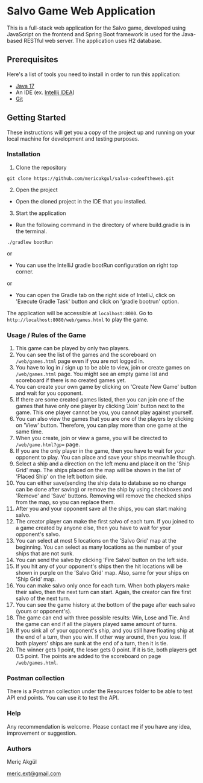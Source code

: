 # Salvo Game Web Application
This is a full-stack web application for the Salvo game, developed using 
JavaScript on the frontend and Spring Boot framework is used for the Java-based RESTful web server. 
The application uses H2 database.

## Prerequisites
Here's a list of tools you need to install in order to run this application:
* [Java 17](https://www.oracle.com/java/technologies/downloads/)
* An IDE (ex. [Intellij IDEA](https://www.jetbrains.com/idea/download/))
* [Git](https://git-scm.com/book/en/v2/Getting-Started-Installing-Git)

## Getting Started
These instructions will get you a copy of the project up and running on your local machine for development and testing purposes.

### Installation
1. Clone the repository
```
git clone https://github.com/mericakgul/salvo-codeoftheweb.git
```

2. Open the project

* Open the cloned project in the IDE that you installed.


3. Start the application

* Run the following command in the directory of where build.gradle is in the terminal. 
```
./gradlew bootRun
```

or
* You can use the IntelliJ gradle bootRun configuration on right top corner. 

or
* You can open the Gradle tab on the right side of IntelliJ, click on 'Execute Gradle Task' button and click on 'gradle bootrun' option. 



The application will be accessible at `localhost:8080`. Go to `http://localhost:8080/web/games.html` to play the game.


### Usage / Rules of the Game

1. This game can be played by only two players.
2. You can see the list of the games and the scoreboard on `/web/games.html` page even if you are not logged in.
3. You have to log in / sign up to be able to view, join or create games on `/web/games.html` page. You might see an empty game list and scoreboard if there is no created games yet.
4. You can create your own game by clicking on 'Create New Game' button and wait for you opponent.
5. If there are some created games listed, then you can join one of the games that have only one player by clicking 'Join' button next to the game. This one player cannot be you, you cannot play against yourself.
6. You can also view the games that you are one of the players by clicking on 'View' button. Therefore, you can play more than one game at the same time.
7. When you create, join or view a game, you will be directed to `/web/game.html?gp=` page.
8. If you are the only player in the game, then you have to wait for your opponent to play. You can place and save your ships meanwhile though.
9. Select a ship and a direction on the left menu and place it on the 'Ship Grid' map. The ships placed on the map will be shown in the list of 'Placed Ship' on the left bottom side.
10. You can either save(sending the ship data to database so no change can be done after saving) or remove the ship by using checkboxes and 'Remove' and 'Save' buttons. Removing will remove the checked ships from the map, so you can replace them.
11. After you and your opponent save all the ships, you can start making salvo.
12. The creator player can make the first salvo of each turn. If you joined to a game created by anyone else, then you have to wait for your opponent's salvo.
13. You can select at most 5 locations on the 'Salvo Grid' map at the beginning. You can select as many locations as the number of your ships that are not sunk.
14. You can send the salvo by clicking 'Fire Salvo' button on the left side.
15. If you hit any of your opponent's ships then the hit locations will be shown in purple on the 'Salvo Grid' map. Also, same for your ships on 'Ship Grid' map.
16. You can make salvo only once for each turn. When both players make their salvo, then the next turn can start. Again, the creator can fire first salvo of the next turn.
17. You can see the game history at the bottom of the page after each salvo (yours or opponent's).
18. The game can end with three possible results: Win, Lose and Tie. And the game can end if all the players played same amount of turns.
19. If you sink all of your opponent's ship, and you still have floating ship at the end of a turn, then you win. If other way around, then you lose. If both players' ships are sunk at the end of a turn, then it is tie.
20. The winner gets 1 point, the loser gets 0 point. If it is tie, both players get 0.5 point. The points are added to the scoreboard on page `/web/games.html`.

### Postman collection
There is a Postman collection under the Resources folder to be able to test API end points. You can use it to test the API.

### Help
Any recommendation is welcome. Please contact me if you have any idea, improvement or suggestion.

### Authors

Meriç Akgül

meric.ext@gmail.com
